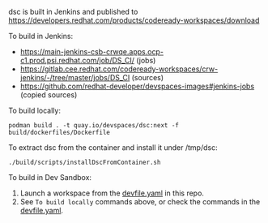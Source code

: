 dsc is built in Jenkins and published to https://developers.redhat.com/products/codeready-workspaces/download

To build in Jenkins:

* https://main-jenkins-csb-crwqe.apps.ocp-c1.prod.psi.redhat.com/job/DS_CI/ (jobs)
* https://gitlab.cee.redhat.com/codeready-workspaces/crw-jenkins/-/tree/master/jobs/DS_CI (sources)
* https://github.com/redhat-developer/devspaces-images#jenkins-jobs (copied sources)

To build locally:

```
podman build . -t quay.io/devspaces/dsc:next -f build/dockerfiles/Dockerfile 
```

To extract dsc from the container and install it under /tmp/dsc:

```
./build/scripts/installDscFromContainer.sh
```

To build in Dev Sandbox:

1. Launch a workspace from the [devfile.yaml](devfile.yaml) in this repo.
2. See `To build locally` commands above, or check the commands in the [devfile.yaml](devfile.yaml).
